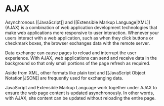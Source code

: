 # AJAX

Asynchronous [[JavaScript]] and [[Extensible Markup Language|XML]] (AJAX) is a combination of web application development technologies that make web applications more responsive to user interaction. Whenever your users interact with a web application, such as when they click buttons or checkmark boxes, the browser exchanges data with the remote server. 

Data exchange can cause pages to reload and interrupt the user experience. With AJAX, web applications can send and receive data in the background so that only small portions of the page refresh as required.

Aside from XML, other formats like plain text and [[JavaScript Object Notation|JSON]] are frequently used for exchanging data.

JavaScript and Extensible Markup Language work together under AJAX to ensure the web page content is updated asynchronously. In other words, with AJAX, site content can be updated without reloading the entire page.